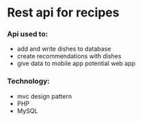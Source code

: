 # Rest api for recipes


### Api used  to:

* add and write dishes to database
* create recommendations with dishes
* give data to mobile app potential web app


### Technology:
* mvc design pattern
* PHP
* MySQL